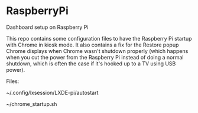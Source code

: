 # RaspberryPi
Dashboard setup on Raspberry Pi

This repo contains some configuration files to have the Raspberry Pi startup with Chrome in kiosk mode. It also contains a fix for the Restore popup Chrome displays when Chrome wasn't shutdown properly (which happens when you cut the power from the Raspberry Pi instead of doing a normal shutdown, which is often the case if it's hooked up to a TV using USB power). 

Files:

~/.config/lxsession/LXDE-pi/autostart

~/chrome_startup.sh
